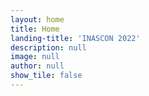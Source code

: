 ```yaml
---
layout: home
title: Home
landing-title: 'INASCON 2022'
description: null
image: null
author: null
show_tile: false
---
```

